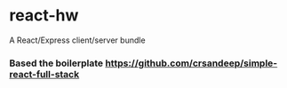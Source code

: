 # react-hw
A React/Express client/server bundle


### Based the boilerplate https://github.com/crsandeep/simple-react-full-stack
